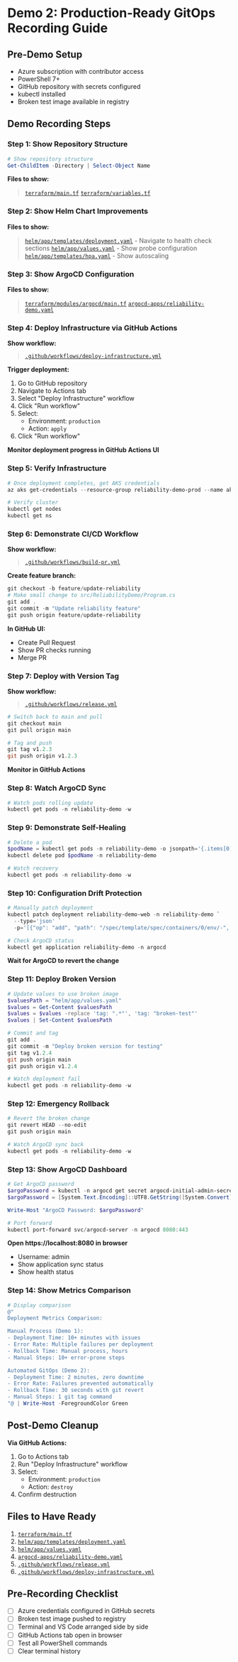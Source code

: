# Demo 2: Production-Ready GitOps Recording Guide

## Pre-Demo Setup

- Azure subscription with contributor access
- PowerShell 7+
- GitHub repository with secrets configured
- kubectl installed
- Broken test image available in registry

## Demo Recording Steps

### Step 1: Show Repository Structure

```powershell
# Show repository structure
Get-ChildItem -Directory | Select-Object Name
```

**Files to show:**
> [`terraform/main.tf`](../../terraform/main.tf)
> [`terraform/variables.tf`](../../terraform/variables.tf)

### Step 2: Show Helm Chart Improvements

**Files to show:**
> [`helm/app/templates/deployment.yaml`](../../helm/app/templates/deployment.yaml) - Navigate to health check sections
> [`helm/app/values.yaml`](../../helm/app/values.yaml) - Show probe configuration
> [`helm/app/templates/hpa.yaml`](../../helm/app/templates/hpa.yaml) - Show autoscaling

### Step 3: Show ArgoCD Configuration

**Files to show:**
> [`terraform/modules/argocd/main.tf`](../../terraform/modules/argocd/main.tf)
> [`argocd-apps/reliability-demo.yaml`](../../argocd-apps/reliability-demo.yaml)

### Step 4: Deploy Infrastructure via GitHub Actions

**Show workflow:**
> [`.github/workflows/deploy-infrastructure.yml`](../../.github/workflows/deploy-infrastructure.yml)

**Trigger deployment:**
1. Go to GitHub repository
2. Navigate to Actions tab
3. Select "Deploy Infrastructure" workflow
4. Click "Run workflow"
5. Select:
   - Environment: `production`
   - Action: `apply`
6. Click "Run workflow"

**Monitor deployment progress in GitHub Actions UI**

### Step 5: Verify Infrastructure

```powershell
# Once deployment completes, get AKS credentials
az aks get-credentials --resource-group reliability-demo-prod --name aks-reliability-demo-prod

# Verify cluster
kubectl get nodes
kubectl get ns
```

### Step 6: Demonstrate CI/CD Workflow

**Show workflow:**
> [`.github/workflows/build-pr.yml`](../../.github/workflows/build-pr.yml)

**Create feature branch:**
```powershell
git checkout -b feature/update-reliability
# Make small change to src/ReliabilityDemo/Program.cs
git add .
git commit -m "Update reliability feature"
git push origin feature/update-reliability
```

**In GitHub UI:**
- Create Pull Request
- Show PR checks running
- Merge PR

### Step 7: Deploy with Version Tag

**Show workflow:**
> [`.github/workflows/release.yml`](../../.github/workflows/release.yml)

```powershell
# Switch back to main and pull
git checkout main
git pull origin main

# Tag and push
git tag v1.2.3
git push origin v1.2.3
```

**Monitor in GitHub Actions**

### Step 8: Watch ArgoCD Sync

```powershell
# Watch pods rolling update
kubectl get pods -n reliability-demo -w
```

### Step 9: Demonstrate Self-Healing

```powershell
# Delete a pod
$podName = kubectl get pods -n reliability-demo -o jsonpath='{.items[0].metadata.name}'
kubectl delete pod $podName -n reliability-demo

# Watch recovery
kubectl get pods -n reliability-demo -w
```

### Step 10: Configuration Drift Protection

```powershell
# Manually patch deployment
kubectl patch deployment reliability-demo-web -n reliability-demo `
  --type='json' `
  -p='[{"op": "add", "path": "/spec/template/spec/containers/0/env/-", "value": {"name": "DRIFT_TEST", "value": "manual-change"}}]'

# Check ArgoCD status
kubectl get application reliability-demo -n argocd
```

**Wait for ArgoCD to revert the change**

### Step 11: Deploy Broken Version

```powershell
# Update values to use broken image
$valuesPath = "helm/app/values.yaml"
$values = Get-Content $valuesPath
$values = $values -replace 'tag: ".*"', 'tag: "broken-test"'
$values | Set-Content $valuesPath

# Commit and tag
git add .
git commit -m "Deploy broken version for testing"
git tag v1.2.4
git push origin main
git push origin v1.2.4
```

```powershell
# Watch deployment fail
kubectl get pods -n reliability-demo -w
```

### Step 12: Emergency Rollback

```powershell
# Revert the broken change
git revert HEAD --no-edit
git push origin main

# Watch ArgoCD sync back
kubectl get pods -n reliability-demo -w
```

### Step 13: Show ArgoCD Dashboard

```powershell
# Get ArgoCD password
$argoPassword = kubectl -n argocd get secret argocd-initial-admin-secret -o jsonpath="{.data.password}"
$argoPassword = [System.Text.Encoding]::UTF8.GetString([System.Convert]::FromBase64String($argoPassword))

Write-Host "ArgoCD Password: $argoPassword"

# Port forward
kubectl port-forward svc/argocd-server -n argocd 8080:443
```

**Open https://localhost:8080 in browser**
- Username: admin
- Show application sync status
- Show health status

### Step 14: Show Metrics Comparison

```powershell
# Display comparison
@"
Deployment Metrics Comparison:

Manual Process (Demo 1):
- Deployment Time: 10+ minutes with issues
- Error Rate: Multiple failures per deployment  
- Rollback Time: Manual process, hours
- Manual Steps: 10+ error-prone steps

Automated GitOps (Demo 2):
- Deployment Time: 2 minutes, zero downtime
- Error Rate: Failures prevented automatically
- Rollback Time: 30 seconds with git revert
- Manual Steps: 1 git tag command
"@ | Write-Host -ForegroundColor Green
```

## Post-Demo Cleanup

**Via GitHub Actions:**
1. Go to Actions tab
2. Run "Deploy Infrastructure" workflow
3. Select:
   - Environment: `production`
   - Action: `destroy`
4. Confirm destruction

## Files to Have Ready

1. [`terraform/main.tf`](../../terraform/main.tf)
2. [`helm/app/templates/deployment.yaml`](../../helm/app/templates/deployment.yaml)
3. [`helm/app/values.yaml`](../../helm/app/values.yaml)
4. [`argocd-apps/reliability-demo.yaml`](../../argocd-apps/reliability-demo.yaml)
5. [`.github/workflows/release.yml`](../../.github/workflows/release.yml)
6. [`.github/workflows/deploy-infrastructure.yml`](../../.github/workflows/deploy-infrastructure.yml)

## Pre-Recording Checklist

- [ ] Azure credentials configured in GitHub secrets
- [ ] Broken test image pushed to registry
- [ ] Terminal and VS Code arranged side by side
- [ ] GitHub Actions tab open in browser
- [ ] Test all PowerShell commands
- [ ] Clear terminal history